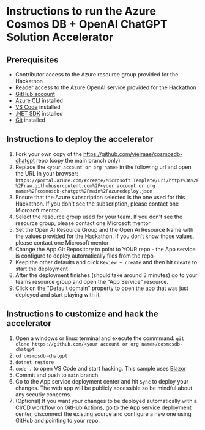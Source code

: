 # Instructions to run the Azure Cosmos DB + OpenAI ChatGPT Solution Accelerator

## Prerequisites
- Contributor access to the Azure resource group provided for the Hackathon
- Reader access to the Azure OpenAI service provided for the Hackathon
- [GitHub account](https://github.com/join)
- [Azure CLI](https://learn.microsoft.com/en-us/cli/azure/install-azure-cli) installed
- [VS Code](https://code.visualstudio.com/Download) installed
- [.NET SDK](https://dotnet.microsoft.com/en-us/download) installed
- [Git](https://git-scm.com/book/en/v2/Getting-Started-Installing-Git) installed 

## Instructions to deploy the accelerator
1. Fork your own copy of the https://github.com/vieiraae/cosmosdb-chatgpt repo (copy the main branch only)
2. Replace the `<your account or org name>` in the following url and open the URL in your browser: `https://portal.azure.com/#create/Microsoft.Template/uri/https%3A%2F%2Fraw.githubusercontent.com%2F<your account or org name>%2Fcosmosdb-chatgpt%2Fmain%2Fazuredeploy.json`
3. Ensure that the Azure subscription selected is the one used for this Hackathon. If you don't see the subscription, please contact one Microsoft mentor
4. Select the resource group used for your team. If you don't see the resource group, please contact one Microsoft mentor
5. Set the Open Ai Resource Group and the Open Ai Resource Name with the values provided for the Hackathon. If you don't know those values, please contact one Microsoft mentor
6. Change the App Git Repository to point to YOUR repo - the App service is configure to deploy automatically files from the repo
7. Keep the other defaults and click `Review + create` and then hit `Create` to start the deployment
8. After the deployment finishes (should take around 3 minutes) go to your teams resource group and open the "App Service" resource.
9. Click on the "Default domain" property to open the app that was just deployed and start playing with it.

## Instructions to customize and hack the accelerator
1. Open a windows or linux terminal and execute the commmand: `git clone https://github.com/<your account or org name>/cosmosdb-chatgpt`
2. `cd cosmosdb-chatgpt`
3. `dotnet restore`
4. `code .` to open VS Code and start hacking. This sample uses [Blazor](https://dotnet.microsoft.com/en-us/apps/aspnet/web-apps/blazor) 
6. Commit and push to `main` branch
7. Go to the App service deployment center and hit `Sync` to deploy your changes. The web app will be publicly accessible so be mindful about any securiy concerns.
8. (Optional) If you want your changes to be deployed automatically with a CI/CD workflow on GitHub Actions, go to the App service deployment center, disconnect the existing source and configure a new one using GitHub and pointing to your repo.

